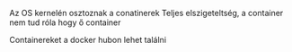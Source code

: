 Az OS kernelén osztoznak a conatinerek
Teljes elszigeteltség, a container nem tud róla hogy ő container

Containereket a docker hubon lehet találni